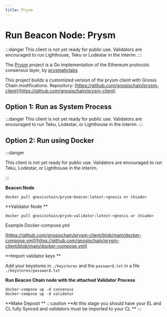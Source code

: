 ```yaml
---
title: Prysm
---
```


# Run Beacon Node: Prysm

:::danger
This client is not yet ready for public use. Validators are encouraged to run Lighthouse, Teku or Lodestar in the interim.
:::

The [Prysm](https://github.com/prysmaticlabs/prysm) project is a Go implementation of the Ethereum protocols consensus layer, by [prysmaticlabs](https://prysmaticlabs.com/)

This project builds a customized version of the prysm client with Gnosis Chain modifications.
Repository: [https://github.com/gnosischain/prysm-client](https://github.com/gnosischain/prysm-client)

## Option 1: Run as System Process

:::danger
This client is not yet ready for public use. Validators are encouraged to run Teku, Lodestar, or Lighthouse in the interim.
:::

## Option 2: Run using Docker

:::danger

This client is not yet ready for public use. Validators are encouraged to run Teku, Lodestar, or Lighthouse in the interim.

:::

**Beacon Node**

```shell
docker pull gnosischain/prysm-beacon:latest-<gnosis or chiado>
```

**Validator Node **

```shell
docker pull gnosischain/prysm-validator:latest-<gnosis or chiado>
```

Example Docker-compose.yml

[https://github.com/gnosischain/prysm-client/blob/main/docker-compose.yml](https://github.com/gnosischain/prysm-client/blob/main/docker-compose.yml)

**Import validator keys **

Add your keystores in `./keystores` and the `password.txt` in a file `./keystores/password.txt`

**Run Beacon Chain node with the attached Validator Process**

```shell
docker-compose up -d consensus
docker-compose up -d validator
```

**Make Deposit **
:::caution
**At this stage you should have your EL and CL fully Synced and validators must be imported to your CL **
:::
